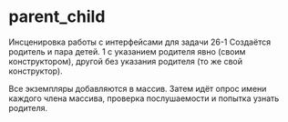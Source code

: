 # parent_child
Инсценировка работы с интерфейсами для задачи 26-1
Создаётся родитель и пара детей. 1 с указанием родителя явно (своим конструктором), другой без указания родителя (то же свой конструктор).

Все экземпляры добавляются в массив.
Затем идёт опрос имени каждого члена массива, проверка послушаемости и попытка узнать родителя.
